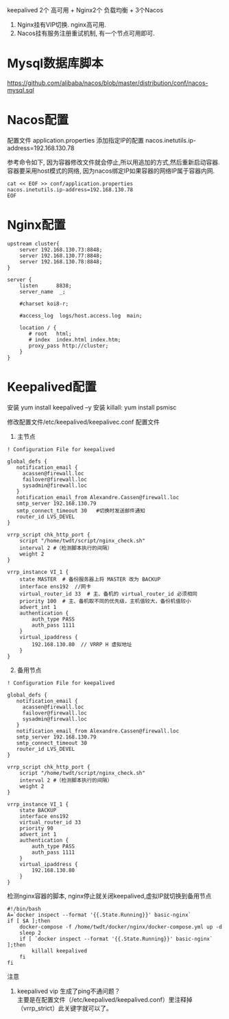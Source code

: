 keepalived 2个 高可用 + Nginx2个 负载均衡 + 3个Nacos
1. Nginx挂有VIP切换. nginx高可用.
2. Nacos挂有服务注册重试机制, 有一个节点可用即可.

# Mysql数据库脚本
https://github.com/alibaba/nacos/blob/master/distribution/conf/nacos-mysql.sql

# Nacos配置
配置文件 application.properties
添加指定IP的配置
nacos.inetutils.ip-address=192.168.130.78

参考命令如下, 因为容器修改文件就会停止,所以用追加的方式,然后重新启动容器.
容器要采用host模式的网络, 因为nacos绑定IP如果容器的网络IP属于容器内网.
```shell
cat << EOF >> conf/application.properties
nacos.inetutils.ip-address=192.168.130.78
EOF
```


# Nginx配置
```nginx
upstream cluster{
	server 192.168.130.73:8848;
	server 192.168.130.77:8848;
	server 192.168.130.78:8848;
}   

server {
	listen      8838;
	server_name  _;

	#charset koi8-r;

	#access_log  logs/host.access.log  main;

	location / { 
	   # root   html;
	   # index  index.html index.htm;
	   proxy_pass http://cluster;
	}
}
```
# Keepalived配置
安装 yum install keepalived –y
安装 killall: yum install psmisc

修改配置文件/etc/keepalived/keepalivec.conf 配置文件
1. 主节点
```keepalived
! Configuration File for keepalived

global_defs {
   notification_email {
     acassen@firewall.loc
     failover@firewall.loc
     sysadmin@firewall.loc
   }
   notification_email_from Alexandre.Cassen@firewall.loc
   smtp_server 192.168.130.79
   smtp_connect_timeout 30   #切换时发送邮件通知
   router_id LVS_DEVEL
}

vrrp_script chk_http_port {
	script "/home/twdt/script/nginx_check.sh"
	interval 2 #（检测脚本执行的间隔）
	weight 2
}

vrrp_instance VI_1 {
    state MASTER  # 备份服务器上将 MASTER 改为 BACKUP
    interface ens192  //网卡
    virtual_router_id 33  # 主、备机的 virtual_router_id 必须相同
    priority 100  # 主、备机取不同的优先级，主机值较大，备份机值较小
    advert_int 1
    authentication {
        auth_type PASS
        auth_pass 1111
    }
    virtual_ipaddress {
        192.168.130.80  // VRRP H 虚拟地址
    }
}
```
2. 备用节点
```vip
! Configuration File for keepalived

global_defs {
   notification_email {
     acassen@firewall.loc
     failover@firewall.loc
     sysadmin@firewall.loc
   }
   notification_email_from Alexandre.Cassen@firewall.loc
   smtp_server 192.168.130.79
   smtp_connect_timeout 30
   router_id LVS_DEVEL
}

vrrp_script chk_http_port {
	script "/home/twdt/script/nginx_check.sh"
	interval 2 #（检测脚本执行的间隔）
	weight 2
}

vrrp_instance VI_1 {
    state BACKUP
    interface ens192
    virtual_router_id 33
    priority 90
    advert_int 1
    authentication {
        auth_type PASS
        auth_pass 1111
    }
    virtual_ipaddress {
        192.168.130.80
    }
}
```

检测nginx容器的脚本, nginx停止就关闭keepalived,虚拟IP就切换到备用节点
```shell
#!/bin/bash
A=`docker inspect --format '{{.State.Running}}' basic-nginx`
if [ $A ];then
    docker-compose -f /home/twdt/docker/nginx/docker-compose.yml up -d
    sleep 2
    if [ `docker inspect --format '{{.State.Running}}' basic-nginx` ];then
        killall keepalived
    fi
fi
```


注意  
1. keepalived vip 生成了ping不通问题？  
主要是在配置文件（/etc/keepalived/keepalived.conf）里注释掉（vrrp_strict）此关键字就可以了。

